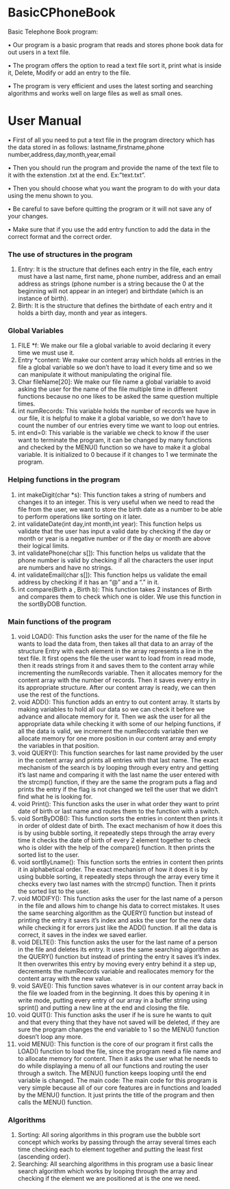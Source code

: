 # BasicCPhoneBook
Basic Telephone Book program:

• Our program is a basic program that reads and stores phone book data for out users in a text file.

• The program offers the option to read a text file sort it, print what is inside it, Delete, Modify or add an entry to the file.

• The program is very efficient and uses the latest sorting and searching algorithms and works well on large files as well as small ones.

# User Manual #
• First of all you need to put a text file in the program directory which has the data stored in as follows:
lastname,firstname,phone number,address,day,month,year,email

• Then you should run the program and provide the name of the text file to it with the extenstion .txt at the end. Ex:”text.txt”.

• Then you should choose what you want the program to do with your data using the menu shown to you.

• Be careful to save before quitting the program or it will not save any of your changes.

• Make sure that if you use the add entry function to add the data in the correct format and the correct order.

### The use of structures in the program ###
1. Entry:
It is the structure that defines each entry in the file, each entry must have a last name, first name, phone number, address and an email address as strings (phone number is a string because the 0 at the beginning will not appear in an integer) and birthdate (which is an instance of birth).
2. Birth:
It is the structure that defines the birthdate of each entry and it holds a birth day, month and year as integers.

### Global Variables ###
1. FILE *f:
We make our file a global variable to avoid declaring it every time we must use it.
2. Entry *content:
We make our content array which holds all entries in the file a global variable so we don’t have to load it every time and so we can manipulate it without manipulating the original file.
3. Char fileName[20]:
We make our file name a global variable to avoid asking the user for the name of the file multiple time in different functions because no one likes to be asked the same question multiple times.
4. int numRecords:
This variable holds the number of records we have in our file, it is helpful to make it a global variable, so we don’t have to count the number of our entries every time we want to loop out entries.
5. int end=0:
This variable is the variable we check to know if the user want to terminate the program, it can be changed by many functions and checked by the MENU() function so we have to make it a global variable. It is initialized to 0 because if it changes to 1 we terminate the program.

### Helping functions in the program ###
1. int makeDigit(char *s):
This function takes a string of numbers and changes it to an integer. This is very useful when we need to read the file from the user, we want to store the birth date as a number to be able to perform operations like sorting on it later.
2. int validateDate(int day,int month,int year):
This function helps us validate that the user has input a valid date by checking if the day or month or year is a negative number or if the day or month are above their logical limits.
3. int validatePhone(char s[]):
This function helps us validate that the phone number is valid by checking if all the characters the user input are numbers and have no strings.
4. int validateEmail(char s[]):
This function helps us validate the email address by checking if it has an “@” and a “.” in it.
5. int compare(Birth a , Birth b):
This function takes 2 instances of Birth and compares them to check which one is older. We use this function in the sortByDOB function.
### Main functions of the program ###
1. void LOAD():
This function asks the user for the name of the file he wants to load the data from, then takes all that data to an array of the structure Entry with each element in the array represents a line in the text file. It first opens the file the user want to load from in read mode, then it reads strings from it and saves them to the content array while incrementing the numRecords variable. Then it allocates memory for the
content array with the number of records. Then it saves every entry in its appropriate structure. After our content array is ready, we can then use the rest of the functions.
2. void ADD():
This function adds an entry to out content array. It starts by making variables to hold all our data so we can check it before we advance and allocate memory for it. Then we ask the user for all the appropriate data while checking it with some of our helping functions, if all the data is valid, we increment the numRecords variable then we allocate memory for one more position in our content array and empty the variables in that position.
3. void QUERY():
This function searches for last name provided by the user in the content array and prints all entries with that last name.
The exact mechanism of the search is by looping through every entry and getting it’s last name and comparing it with the last name the user entered with the strcmp() function, if they are the same the program puts a flag and prints the entry if the flag is not changed we tell the user that we didn’t find what he is looking for.
4. void Print():
This function asks the user in what order they want to print date of birth or last name and routes them to the function with a switch.
5. void SortByDOB():
This function sorts the entries in content then prints it in order of oldest date of birth. The exact mechanism of how it does this is by using bubble sorting, it repeatedly steps through the array every time it checks the date of birth of every 2 element together to check who is older with the help of the compare() function. It then prints the sorted list to the user.
6. void sortByLname():
This function sorts the entries in content then prints it in alphabetical order. The exact mechanism of how it does it is by using bubble sorting, it repeatedly steps through the array every time it checks every two last names with the strcmp() function. Then it prints the sorted list to the user.
7. void MODIFY():
This function asks the user for the last name of a person in the file and allows him to change his data to correct mistakes. It uses the same searching algorithm as the QUERY() function but instead of printing the entry it saves it’s index and asks the user for the new data while checking it for errors just like the ADD() function. If all the data is correct, it saves in the index we saved earlier.
8. void DELTE():
This function asks the user for the last name of a person in the file and deletes its entry. It uses the same searching algorithm as the QUERY() function but instead of printing the entry it saves it’s index. It then overwrites this entry by moving every entry behind it a step up, decrements the numRecords variable and reallocates memory for the content array with the new value.
9. void SAVE():
This function saves whatever is in our content array back in the file we loaded from in the beginning. It does this by opening it in write mode, putting every entry of our array in a buffer string using sprint() and putting a new line at the end and closing the file.
10. void QUIT():
This function asks the user if he is sure he wants to quit and that every thing that they have not saved will be deleted, if they are sure the program changes the end variable to 1 so the MENU() function doesn’t loop any more.
11. void MENU():
This function is the core of our program it first calls the LOAD() function to load the file, since the program need a file name and to allocate memory for content. Then it asks the user what he needs to do while displaying a menu of all our functions and routing the user through a switch. The MENU() function keeps looping until the end variable is changed.
The main code:
The main code for this program is very simple because all of our core features are in functions and loaded by the MENU() function. It just prints the title of the program and then calls the MENU() function.
### Algorithms ###
1. Sorting:
All soring algorithms in this program use the bubble sort concept which works by passing through the array several times each time checking each to element together and putting the least first (ascending order).
2. Searching:
All searching algorithms in this program use a basic linear search algorithm which works by looping through the array and checking if the element we are positioned at is the one we need.
